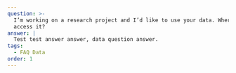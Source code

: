 ```yaml
---
question: >-
  I’m working on a research project and I’d like to use your data. Where can I
  access it?
answer: |
  Test test answer answer, data question answer.
tags:
  - FAQ Data
order: 1
---
```


